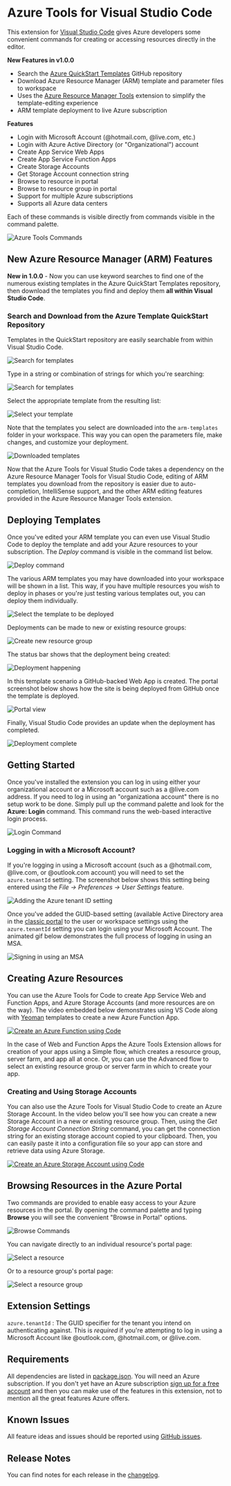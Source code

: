 # Azure Tools for Visual Studio Code

This extension for [Visual Studio Code](http://code.visualstudio.com) gives Azure developers some convenient commands for creating or accessing resources directly in the editor. 

**New Features in v1.0.0**
- Search the [Azure QuickStart Templates](https://github.com/Azure/azure-quickstart-templates) GitHub repository
- Download Azure Resource Manager (ARM) template and parameter files to workspace
- Uses the [Azure Resource Manager Tools](https://marketplace.visualstudio.com/items?itemName=msazurermtools.azurerm-vscode-tools) extension to simplify the template-editing experience
- ARM template deployment to live Azure subscription

**Features**
- Login with Microsoft Account (@hotmail.com, @live.com, etc.)
- Login with Azure Active Directory (or "Organizational") account
- Create App Service Web Apps
- Create App Service Function Apps
- Create Storage Accounts
- Get Storage Account connection string
- Browse to resource in portal
- Browse to resource group in portal
- Support for multiple Azure subscriptions
- Supports all Azure data centers

Each of these commands is visible directly from commands visible in the command palette. 

![Azure Tools Commands](media/docs/commands.png)

## New Azure Resource Manager (ARM) Features
**New in 1.0.0** - Now you can use keyword searches to find one of the numerous existing templates in the Azure QuickStart Templates repository, then download the templates you find and deploy them **all within Visual Studio Code**. 

### Search and Download from the Azure Template QuickStart Repository
Templates in the QuickStart repository are easily searchable from within Visual Studio Code. 

![Search for templates](media/docs/Screenshot_129.png)

Type in a string or combination of strings for which you're searching:

![Search for templates](media/docs/Screenshot_131.png)

Select the appropriate template from the resulting list:

![Select your template](media/docs/Screenshot_132.png)

Note that the templates you select are downloaded into the `arm-templates` folder in your workspace. This way you can open the parameters file, make changes, and customize your deployment. 

![Downloaded templates](media/docs/Screenshot_133.png)

Now that the Azure Tools for Visual Studio Code takes a dependency on the Azure Resource Manager Tools for Visual Studio Code, editing of ARM templates you download from the repository is easier due to auto-completion, IntelliSense support, and the other ARM editing features provided in the Azure Resource Manager Tools extension. 

## Deploying Templates
Once you've edited your ARM template you can even use Visual Studio Code to deploy the template and add your Azure resources to your subscription. The *Deploy* command is visible in the command list below.

![Deploy command](media/docs/Screenshot_134.png)

The various ARM templates you may have downloaded into your workspace will be shown in a list. This way, if you have multiple resources you wish to deploy in phases or you're just testing various templates out, you can deploy them individually. 

![Select the template to be deployed](media/docs/Screenshot_135.png)

Deployments can be made to new or existing resource groups:

![Create new resource group](media/docs/Screenshot_137.png)

The status bar shows that the deployment being created: 

![Deployment happening](media/docs/Screenshot_140.png)

In this template scenario a GitHub-backed Web App is created. The portal screenshot below shows how the site is being deployed from GitHub once the template is deployed. 

![Portal view](media/docs/Screenshot_141.png)

Finally, Visual Studio Code provides an update when the deployment has completed. 

![Deployment complete](media/docs/Screenshot_142.png)

## Getting Started
Once you've installed the extension you can log in using either your organizational account or a Microsoft account such as a @live.com address. If you need to log in using an "organizationa account" there is no setup work to be done. Simply pull up the command palette and look for the **Azure: Login** command. This command runs the web-based interactive login process. 

![Login Command](media/docs/login.png)

### Logging in with a Microsoft Account?
If you're logging in using a Microsoft account (such as a @hotmail.com, @live.com, or @outlook.com account) you will need to set the `azure.tenantId` setting. The screenshot below shows this setting being entered using the *File -> Preferences -> User Settings* feature.

![Adding the Azure tenant ID setting](media/docs/azure-tenant-id-setting.png)

Once you've added the GUID-based setting (available Active Directory area in the [classic portal](https://manage.windowsazure.com) to the user or workspace settings using the `azure.tenantId` setting you can login using your Microsoft Account. The animated gif below demonstrates the full process of logging in using an MSA. 

![Signing in using an MSA](media/docs/sign-in-msa.gif)

## Creating Azure Resources
You can use the Azure Tools for Code to create App Service Web and Function Apps, and Azure Storage Accounts (and more resources are on the way). The video embedded below demonstrates using VS Code along with [Yeoman](http://yeoman.io) templates to create a new Azure Function App. 

[![Create an Azure Function using Code](media/docs/video-function.png)](https://www.youtube.com/watch?v=7UQtUmsRHtY)

In the case of Web and Function Apps the Azure Tools Extension allows for creation of your apps using a Simple flow, which creates a resource group, server farm, and app all at once. Or, you can use the Advanced flow to select an existing resource group or server farm in which to create your app. 

### Creating and Using Storage Accounts
You can also use the Azure Tools for Visual Studio Code to create an Azure Storage Account. In the video below you'll see how you can create a new Storage Account in a new or existing resource group. Then, using the *Get Storage Account Connection String* command, you can get the connection string for an existing storage account copied to your clipboard. Then, you can easily paste it into a configuration file so your app can store and retrieve data using Azure Storage. 

[![Create an Azure Storage Account using Code](media/docs/video-storage.png)](https://www.youtube.com/watch?v=98BHeUQ38Bo)

## Browsing Resources in the Azure Portal
Two commands are provided to enable easy access to your Azure resources in the portal. By opening the command palette and typing **Browse** you will see the convenient "Browse in Portal" options. 

![Browse Commands](media/docs/browseCommands.png)

You can navigate directly to an individual resource's portal page:

![Select a resource](media/docs/resources.png)

Or to a resource group's portal page:

![Select a resource group](media/docs/resourceGroups.png)

## Extension Settings

`azure.tenantId` : The GUID specifier for the tenant you intend on authenticating against. This is *required* if you're attempting to log in using a Microsoft Account like @outlook.com, @hotmail.com, or @live.com. 

## Requirements

All dependencies are listed in [package.json](package.json). You will need an Azure subscription. If you don't yet have an Azure subscription [sign up for a free account](https://azure.microsoft.com/en-us/free/) and then you can make use of the features in this extension, not to mention all the great features Azure offers. 

## Known Issues

All feature ideas and issues should be reported using [GitHub issues](https://github.com/bradygaster/azure-tools-vscode/issues).

## Release Notes

You can find notes for each release in the [changelog](changelog.md).